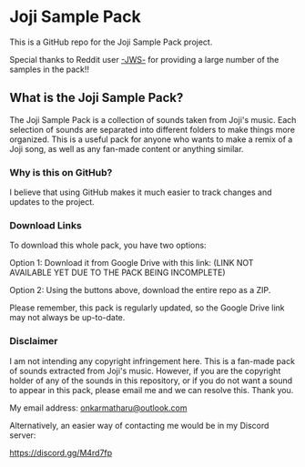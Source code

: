 # Joji Sample Pack
This is a GitHub repo for the Joji Sample Pack project.

Special thanks to Reddit user [-JWS-](https://www.reddit.com/user/-JWS-) for providing a large number of the samples in the pack!!

## What is the Joji Sample Pack?
The Joji Sample Pack is a collection of sounds taken from Joji's music. Each selection of sounds are separated into different folders to make things more organized. This is a useful pack for anyone who wants to make a remix of a Joji song, as well as any fan-made content or anything similar.

### Why is this on GitHub?
I believe that using GitHub makes it much easier to track changes and updates to the project.

### Download Links
To download this whole pack, you have two options:

Option 1: Download it from Google Drive with this link:
(LINK NOT AVAILABLE YET DUE TO THE PACK BEING INCOMPLETE)

Option 2: Using the buttons above, download the entire repo as a ZIP.

Please remember, this pack is regularly updated, so the Google Drive link may not always be up-to-date.

### Disclaimer
I am not intending any copyright infringement here. This is a fan-made pack of sounds extracted from Joji's music. However, if you are the copyright holder of any of the sounds in this repository, or if you do not want a sound to appear in this pack, please email me and we can resolve this. Thank you.

My email address: onkarmatharu@outlook.com

Alternatively, an easier way of contacting me would be in my Discord server:

https://discord.gg/M4rd7fp
